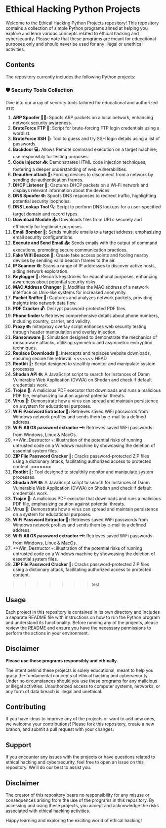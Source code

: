 # Ethical Hacking Python Projects

Welcome to the Ethical Hacking Python Projects repository! This repository contains a collection of simple Python programs aimed at helping you explore and learn various concepts related to ethical hacking and cybersecurity. Please note that these programs are meant for educational purposes only and should never be used for any illegal or unethical activities.

## Contents

The repository currently includes the following Python projects:

### 🛡️ Security Tools Collection

Dive into our array of security tools tailored for educational and authorized use:

1. **ARP Spoofer 🕵️‍♂️:** Spoofs ARP packets on a local network, enhancing network security awareness.
2. **BruteForce FTP 🔐:** Script for brute-forcing FTP login credentials using a wordlist.
3. **BruteForce SSH 🔑:** Tool to guess and try SSH login details using a list of passwords.
4. **Backdoor 💻:** Allows Remote command execution on a target machine; use responsibly for testing purposes.
5. **Code Injector 📥:** Demonstrates HTML code injection techniques, fostering a deeper understanding of web vulnerabilities.
6. **Deauther attack 📶:** Forcing devices to disconnect from a network by sending de-authentication frames.
7. **DHCP Listener 📡:** Captures DHCP packets on a Wi-Fi network and displays relevant information about the devices.
8. **DNS Spoofer 🌐:** Spoofs DNS responses to redirect traffic, highlighting potential security loopholes.
9. **DNS Lookup Tool 🔍:** Script to perform DNS lookups for a user-specified target domain and record types.
10. **Download Module 📤:** Downloads files from URLs securely and efficiently for legitimate purposes.
11. **Email Bomber 📧:** Sends multiple emails to a target address, emphasizing email security configurations.
12. **Execute and Send Email 📤:** Sends emails with the output of command executions, promoting secure communication practices.
13. **Fake Wifi Beacon 🚥:** Create fake access points and fooling nearby devices by sending valid beacon frames to the air.
14. **IP Scanner 🌐:** Scans a range of IP addresses to discover active hosts, aiding network exploration.
15. **Keylogger 📝:** Records keystrokes for educational purposes, enhancing awareness about potential security risks.
16. **MAC Address Changer 🔄:** Modifies the MAC address of a network interface on Unix-like systems for increased anonymity.
17. **Packet Sniffer 📶:** Captures and analyzes network packets, providing insights into network data flow.
18. **PDF Cracker 🔓:** Decrypt password-protected PDF files.
19. **Phone finder 📞:** Retrieves comprehensive details about phone numbers, including country, carrier, and validity.
20. **Proxy 🌐:** mitmproxy overlay script enhances web security testing through header manipulation and overlay injection.
21. **Ransomware 💼:** Simulation designed to demonstrate the mechanics of ransomware attacks, utilizing symmetric and asymmetric encryption techniques.
22. **Replace Downloads 🔄:** Intercepts and replaces website downloads, ensuring secure file retrieval.
<<<<<<< HEAD
23. **Rootkit 👾:**  Script designed to stealthly monitor and manipulate system processes
23. **Shodan API 🌐:** A JavaScript script to search for instances of Damn Vulnerable Web Application (DVWA) on Shodan and check if default credentials work.
24. **Trojan 🦠:** A malicious PDF executor that downloads and runs a malicious PDF file, emphasizing caution against potential threats.
25. **Virus 🐍:**  Demonstrate how a virus can spread and maintain persistence on a system for educational purposes.
25. **WiFi Password Extractor 🔑:** Retrieves saved WiFi passwords from Windows network profiles and sends them by e-mail to a defined address.
26. **WiFi All OS password extractor 🗝️:** Retrieves saved WiFi passwords from Windows, Linux & MacOs.
27. **Win_Destructor 💀: illustration of the potential risks of running untrusted code on a Windows machine by showcasing the deletion of essential system files.
28. **ZIP File Password Cracker 🧩:** Cracks password-protected ZIP files using a dictionary attack, facilitating authorized access to protected content.
=======
23. **Rootkit 🧿:** Tool designed to stealthily monitor and manipulate system processes.
24. **Shodan API 🌐:** A JavaScript script to search for instances of Damn Vulnerable Web Application (DVWA) on Shodan and check if default credentials work.
25. **Trojan 🦠:** A malicious PDF executor that downloads and runs a malicious PDF file, emphasizing caution against potential threats.
26. **Virus 🐍:**  Demonstrate how a virus can spread and maintain persistence on a system for educational purposes.
27. **WiFi Password Extractor 🔑:** Retrieves saved WiFi passwords from Windows network profiles and sends them by e-mail to a defined address.
28. **WiFi All OS password extractor 🗝️:** Retrieves saved WiFi passwords from Windows, Linux & MacOs.
29. **Win_Destructor 💀: illustration of the potential risks of running untrusted code on a Windows machine by showcasing the deletion of essential system files.
30. **ZIP File Password Cracker 🧩:** Cracks password-protected ZIP files using a dictionary attack, facilitating authorized access to protected content.
>>>>>>> test

## Usage

Each project in this repository is contained in its own directory and includes a separate README file with instructions on how to run the Python program and understand its functionality. Before running any of the projects, please review the README and ensure you have the necessary permissions to perform the actions in your environment.

## Disclaimer

**Please use these programs responsibly and ethically.**

The intent behind these projects is solely educational, meant to help you grasp the fundamental concepts of ethical hacking and cybersecurity. Under no circumstances should you use these programs for any malicious or illegal activities. Unauthorized access to computer systems, networks, or any form of data breach is illegal and unethical.

## Contributing

If you have ideas to improve any of the projects or want to add new ones, we welcome your contributions! Please fork this repository, create a new branch, and submit a pull request with your changes.

## Support

If you encounter any issues with the projects or have questions related to ethical hacking and cybersecurity, feel free to open an issue on this repository. We'll do our best to assist you.

## Disclaimer

The creator of this repository bears no responsibility for any misuse or consequences arising from the use of the programs in this repository. By accessing and using these projects, you accept and acknowledge the risks associated with ethical hacking activities.

Happy learning and exploring the exciting world of ethical hacking!

